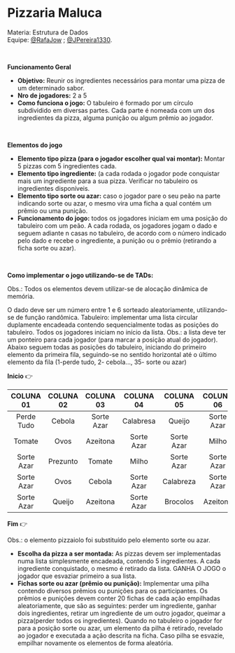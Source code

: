 # Pizzaria Maluca

Materia: Estrutura de Dados </br>
Equipe: [@RafaJow](https://github.com/RafaJow) ; [@JPereira1330](https://github.com/JPereira1330).

<br>

__Funcionamento Geral__
- **Objetivo:** Reunir os ingredientes necessários para montar uma pizza de um determinado sabor.
- **Nro de jogadores:** 2 a 5
- **Como funciona o jogo:** O tabuleiro é formado por um círculo subdividido em diversas partes. Cada parte é nomeada com um dos ingredientes da pizza, alguma punição ou algum prêmio ao jogador.

<br>

__Elementos do jogo__
- **Elemento tipo pizza (para o jogador escolher qual vai montar):**  Montar 5 pizzas com 5 ingredientes cada. 
- **Elemento tipo ingrediente:** (a cada rodada o jogador pode conquistar mais um ingrediente para a sua pizza. Verificar no tabuleiro os ingredientes disponíveis.
- **Elemento tipo sorte ou azar:** caso o jogador pare o seu peão na parte indicando sorte ou azar, o mesmo vira uma ficha a qual contém um prêmio ou uma punição.
- **Funcionamento do jogo:** todos os jogadores iniciam em uma posição do tabuleiro com um peão. A cada rodada, os jogadores jogam o dado e seguem adiante n casas no tabuleiro, de acordo com o número indicado pelo dado e recebe o ingrediente, a punição ou o prêmio (retirando a ficha sorte ou azar).

<br>

__Como implementar o jogo utilizando-se de TADs:__

Obs.: Todos os elementos devem utilizar-se de alocação dinâmica de memória.
<br>

O dado deve ser um número entre 1 e 6 sorteado aleatoriamente, utilizando-se de função randômica. 
Tabuleiro: implementar uma lista circular duplamente encadeada contendo sequencialmente todas as posições do tabuleiro. Todos os jogadores iniciam no início da lista. Obs.: a lista deve ter um ponteiro para cada jogador (para marcar a posição atual do jogador). Abaixo seguem todas as posições do tabuleiro, iniciando do primeiro elemento da primeira fila, seguindo-se no sentido horizontal até o último elemento da fila (1-perde tudo, 2- cebola..., 35- sorte ou azar)

**Inicio** :point_right:

COLUNA 01  | COLUNA 02 | COLUNA 03 | COLUNA 04 | COLUNA 05 | COLUNA 06 | COLUNA 07 |
:--------: | :-------: | :-------: | :-------: | :-------: | :-------: | :-------: |
Perde Tudo | Cebola    | Sorte Azar| Calabresa | Queijo    | Sorte Azar| Sorte Azar|
Tomate     | Ovos      | Azeitona  | Sorte Azar| Sorte Azar| Milho     | Azeitona  |
Sorte Azar | Prezunto  | Tomate    | Milho     | Sorte Azar| Sorte Azar| Brocolis  |
Sorte Azar | Ovos      | Cebola    | Sorte Azar| Calabreza | Sorte Azar| Prezunto  |
Sorte Azar | Queijo    | Azeitona  | Sorte Azar| Brocolos  | Azeitona  | Sorte Azar|

**Fim** :point_right:

Obs.: o elemento pizzaiolo foi substituído pelo elemento sorte ou azar. 
<br>

 - **Escolha da pizza a ser montada:**
As pizzas devem ser implementadas numa lista simplesmente encadeada, contendo 5 ingredientes. A cada ingrediente conquistado, o mesmo é retirado da lista. GANHA O JOGO o jogador que esvaziar primeiro a sua lista.
 - **Fichas sorte ou azar (prêmio ou punição):**
Implementar uma pilha contendo diversos prêmios ou punições para os participantes. Os prêmios e punições devem conter 20 fichas de cada ação empilhadas aleatoriamente, que são as seguintes: perder um ingrediente, ganhar dois ingredientes, retirar um ingrediente de um outro jogador, queimar a pizza(perder todos os ingredientes). Quando no tabuleiro o jogador for para a posição sorte ou azar, um elemento da pilha é retirado, revelado ao jogador e executada a ação descrita na ficha. Caso pilha se esvazie, empilhar novamente os elementos de forma aleatória.
